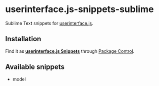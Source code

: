 # userinterface.js-snippets-sublime

Sublime Text snippets for [userinterface.js](https://github.com/thoughtsunificator/userinterface.js).

## Installation

Find it as [**userinterface.js Snippets**](https://packagecontrol.io/packages/userinterface.js%20Snippets) through [Package Control](https://packagecontrol.io/).

## Available snippets

- model
